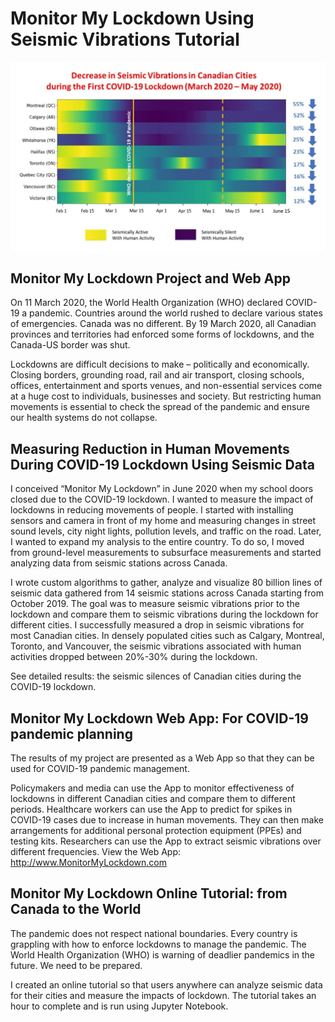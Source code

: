 # Monitor My Lockdown Using Seismic Vibrations Tutorial

![](images/all_cities_histogram.jpg)

## Monitor My Lockdown Project and Web App
On 11 March 2020, the World Health Organization (WHO) declared COVID-19 a pandemic. Countries around the world rushed to declare various states of emergencies. Canada was no different. By 19 March 2020, all Canadian provinces and territories had enforced some forms of lockdowns, and the Canada-US border was shut.

Lockdowns are difficult decisions to make – politically and economically. Closing borders, grounding road, rail and air transport, closing schools, offices, entertainment and sports venues, and non-essential services come at a huge cost to individuals, businesses and society. But restricting human movements is essential to check the spread of the pandemic and ensure our health systems do not collapse.

## Measuring Reduction in Human Movements During COVID-19 Lockdown Using Seismic Data

I conceived “Monitor My Lockdown” in June 2020 when my school doors closed due to the COVID-19 lockdown. I wanted to measure the impact of lockdowns in reducing movements of people. I started with installing sensors and camera in front of my home and measuring changes in street sound levels, city night lights, pollution levels, and traffic on the road. Later, I wanted to expand my analysis to the entire country. To do so, I moved from ground-level measurements to subsurface measurements and started analyzing data from seismic stations across Canada.

I wrote custom algorithms to gather, analyze and visualize 80 billion lines of seismic data gathered from 14 seismic stations across Canada starting from October 2019. The goal was to measure seismic vibrations prior to the lockdown and compare them to seismic vibrations during the lockdown for different cities. I successfully measured a drop in seismic vibrations for most Canadian cities. In densely populated cities such as Calgary, Montreal, Toronto, and Vancouver, the seismic vibrations associated with human activities dropped between 20%-30% during the lockdown.

See detailed results: the seismic silences of Canadian cities during the COVID-19 lockdown.

## Monitor My Lockdown Web App: For COVID-19 pandemic planning

The results of my project are presented as a Web App so that they can be used for COVID-19 pandemic management.

Policymakers and media can use the App to monitor effectiveness of lockdowns in different Canadian cities and compare them to different periods.
Healthcare workers can use the App to predict for spikes in COVID-19 cases due to increase in human movements. They can then make arrangements for additional personal protection equipment (PPEs) and testing kits.
Researchers can use the App to extract seismic vibrations over different frequencies.
View the Web App: http://www.MonitorMyLockdown.com

## Monitor My Lockdown Online Tutorial: from Canada to the World

The pandemic does not respect national boundaries. Every country is grappling with how to enforce lockdowns to manage the pandemic. The World Health Organization (WHO) is warning of deadlier pandemics in the future. We need to be prepared.

I created an online tutorial so that users anywhere can analyze seismic data for their cities and measure the impacts of lockdown. The tutorial takes an hour to complete and is run using Jupyter Notebook.

